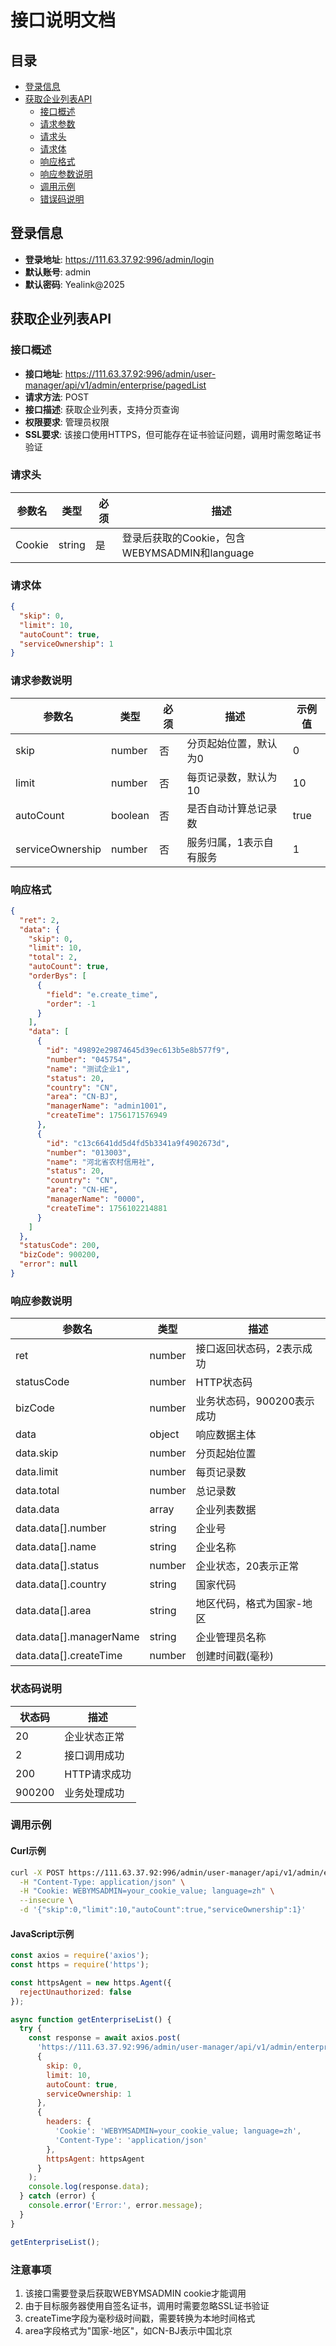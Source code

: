 # 接口说明文档

## 目录
- [登录信息](#登录信息)
- [获取企业列表API](#获取企业列表api)
  - [接口概述](#接口概述)
  - [请求参数](#请求参数)
  - [请求头](#请求头)
  - [请求体](#请求体)
  - [响应格式](#响应格式)
  - [响应参数说明](#响应参数说明)
  - [调用示例](#调用示例)
  - [错误码说明](#错误码说明)

## 登录信息
- **登录地址**: https://111.63.37.92:996/admin/login
- **默认账号**: admin
- **默认密码**: Yealink@2025

## 获取企业列表API

### 接口概述
- **接口地址**: https://111.63.37.92:996/admin/user-manager/api/v1/admin/enterprise/pagedList
- **请求方法**: POST
- **接口描述**: 获取企业列表，支持分页查询
- **权限要求**: 管理员权限
- **SSL要求**: 该接口使用HTTPS，但可能存在证书验证问题，调用时需忽略证书验证

### 请求头
| 参数名 | 类型 | 必须 | 描述 |
|--------|------|------|------|
| Cookie | string | 是 | 登录后获取的Cookie，包含WEBYMSADMIN和language |

### 请求体
```json
{
  "skip": 0,
  "limit": 10,
  "autoCount": true,
  "serviceOwnership": 1
}
```

### 请求参数说明
| 参数名 | 类型 | 必须 | 描述 | 示例值 |
|--------|------|------|------|--------|
| skip | number | 否 | 分页起始位置，默认为0 | 0 |
| limit | number | 否 | 每页记录数，默认为10 | 10 |
| autoCount | boolean | 否 | 是否自动计算总记录数 | true |
| serviceOwnership | number | 否 | 服务归属，1表示自有服务 | 1 |

### 响应格式
```json
{
  "ret": 2,
  "data": {
    "skip": 0,
    "limit": 10,
    "total": 2,
    "autoCount": true,
    "orderBys": [
      {
        "field": "e.create_time",
        "order": -1
      }
    ],
    "data": [
      {
        "id": "49892e29874645d39ec613b5e8b577f9",
        "number": "045754",
        "name": "测试企业1",
        "status": 20,
        "country": "CN",
        "area": "CN-BJ",
        "managerName": "admin1001",
        "createTime": 1756171576949
      },
      {
        "id": "c13c6641dd5d4fd5b3341a9f4902673d",
        "number": "013003",
        "name": "河北省农村信用社",
        "status": 20,
        "country": "CN",
        "area": "CN-HE",
        "managerName": "0000",
        "createTime": 1756102214881
      }
    ]
  },
  "statusCode": 200,
  "bizCode": 900200,
  "error": null
}
```

### 响应参数说明
| 参数名 | 类型 | 描述 |
|--------|------|------|
| ret | number | 接口返回状态码，2表示成功 |
| statusCode | number | HTTP状态码 |
| bizCode | number | 业务状态码，900200表示成功 |
| data | object | 响应数据主体 |
| data.skip | number | 分页起始位置 |
| data.limit | number | 每页记录数 |
| data.total | number | 总记录数 |
| data.data | array | 企业列表数据 |
| data.data[].number | string | 企业号 |
| data.data[].name | string | 企业名称 |
| data.data[].status | number | 企业状态，20表示正常 |
| data.data[].country | string | 国家代码 |
| data.data[].area | string | 地区代码，格式为国家-地区 |
| data.data[].managerName | string | 企业管理员名称 |
| data.data[].createTime | number | 创建时间戳(毫秒) |

### 状态码说明
| 状态码 | 描述 |
|--------|------|
| 20 | 企业状态正常 |
| 2 | 接口调用成功 |
| 200 | HTTP请求成功 |
| 900200 | 业务处理成功 |

### 调用示例

#### Curl示例
```bash
curl -X POST https://111.63.37.92:996/admin/user-manager/api/v1/admin/enterprise/pagedList \
  -H "Content-Type: application/json" \
  -H "Cookie: WEBYMSADMIN=your_cookie_value; language=zh" \
  --insecure \
  -d '{"skip":0,"limit":10,"autoCount":true,"serviceOwnership":1}'
```

#### JavaScript示例
```javascript
const axios = require('axios');
const https = require('https');

const httpsAgent = new https.Agent({
  rejectUnauthorized: false
});

async function getEnterpriseList() {
  try {
    const response = await axios.post(
      'https://111.63.37.92:996/admin/user-manager/api/v1/admin/enterprise/pagedList',
      {
        skip: 0,
        limit: 10,
        autoCount: true,
        serviceOwnership: 1
      },
      {
        headers: {
          'Cookie': 'WEBYMSADMIN=your_cookie_value; language=zh',
          'Content-Type': 'application/json'
        },
        httpsAgent: httpsAgent
      }
    );
    console.log(response.data);
  } catch (error) {
    console.error('Error:', error.message);
  }
}

getEnterpriseList();
```

### 注意事项
1. 该接口需要登录后获取WEBYMSADMIN cookie才能调用
2. 由于目标服务器使用自签名证书，调用时需要忽略SSL证书验证
3. createTime字段为毫秒级时间戳，需要转换为本地时间格式
4. area字段格式为"国家-地区"，如CN-BJ表示中国北京